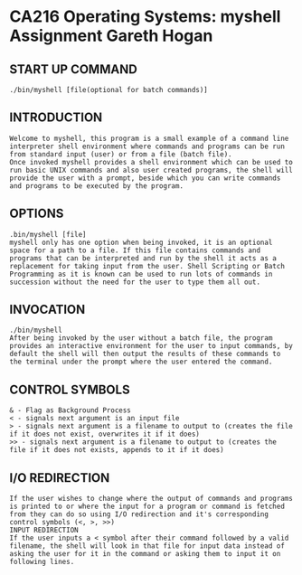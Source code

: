 # CA216 Operating Systems: myshell Assignment Gareth Hogan

## START UP COMMAND
    ./bin/myshell [file(optional for batch commands)]

## INTRODUCTION
    Welcome to myshell, this program is a small example of a command line interpreter shell environment where commands and programs can be run from standard input (user) or from a file (batch file).
    Once invoked myshell provides a shell environment which can be used to run basic UNIX commands and also user created programs, the shell will provide the user with a prompt, beside which you can write commands and programs to be executed by the program.

## OPTIONS
    .bin/myshell [file]
    myshell only has one option when being invoked, it is an optional space for a path to a file. If this file contains commands and programs that can be interpreted and run by the shell it acts as a replacement for taking input from the user. Shell Scripting or Batch Programming as it is known can be used to run lots of commands in succession without the need for the user to type them all out.

## INVOCATION
    ./bin/myshell
    After being invoked by the user without a batch file, the program provides an interactive environment for the user to input commands, by default the shell will then output the results of these commands to the terminal under the prompt where the user entered the command.

## CONTROL SYMBOLS
    & - Flag as Background Process
    < - signals next argument is an input file
    > - signals next argument is a filename to output to (creates the file if it does not exist, overwrites it if it does)
    >> - signals next argument is a filename to output to (creates the file if it does not exists, appends to it if it does)

## I/O REDIRECTION
    If the user wishes to change where the output of commands and programs is printed to or where the input for a program or command is fetched from they can do so using I/O redirection and it's corresponding control symbols (<, >, >>)
    INPUT REDIRECTION
    If the user inputs a < symbol after their command followed by a valid filename, the shell will look in that file for input data instead of asking the user for it in the command or asking them to input it on following lines. 
